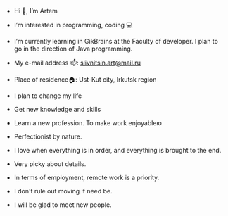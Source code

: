 - Hi 👋, I’m Artem
- I’m interested in programming, coding 💻
- I’m currently learning in GikBrains at the Faculty of developer. I plan to go in the direction of Java programming.
- My e-mail address 📫: slivnitsin.art@mail.ru
- Place of residence🏠: Ust-Kut city, Irkutsk region 

- I plan to change my life 
- Get new knowledge and skills
- Learn a new profession. To make work enjoyableю
- Perfectionist by nature. 
- I love when everything is in order, and everything is brought to the end.
- Very picky about details.
- In terms of employment, remote work is a priority.
- I don't rule out moving if need be.
- I will be glad to meet new people.
 
<!---
ArtemVladimirovichSl/ArtemVladimirovichSl is a ✨ special ✨ repository because its `README.md` (this file) appears on your GitHub profile.
You can click the Preview link to take a look at your changes.
--->
